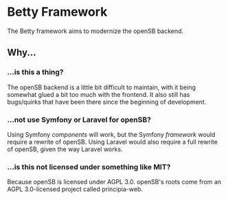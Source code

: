 # Betty Framework
The Betty framework aims to modernize the openSB backend.
## Why...
### ...is this a thing?
The openSB backend is a little bit difficult to maintain, with it being somewhat glued a bit too much with the frontend. It also still has bugs/quirks that have been there since the beginning of development.

### ...not use Symfony or Laravel for openSB?
Using Symfony *components* will work, but the Symfony *framework* would require a rewrite of openSB. Using Laravel would also require a full rewrite of openSB, given the way Laravel works.

### ...is this not licensed under something like MIT?
Because openSB is licensed under AGPL 3.0. openSB's roots come from an AGPL 3.0-licensed project called principia-web.
